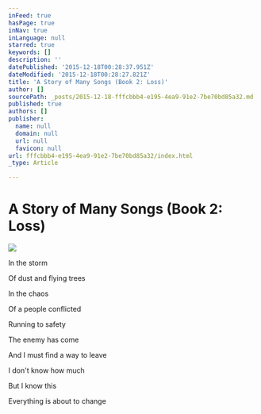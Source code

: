 ```yaml
---
inFeed: true
hasPage: true
inNav: true
inLanguage: null
starred: true
keywords: []
description: ''
datePublished: '2015-12-18T00:28:37.951Z'
dateModified: '2015-12-18T00:28:27.821Z'
title: 'A Story of Many Songs (Book 2: Loss)'
author: []
sourcePath: _posts/2015-12-18-fffcbbb4-e195-4ea9-91e2-7be70bd85a32.md
published: true
authors: []
publisher:
  name: null
  domain: null
  url: null
  favicon: null
url: fffcbbb4-e195-4ea9-91e2-7be70bd85a32/index.html
_type: Article

---
```

# A Story of Many Songs (Book 2: Loss)
![](https://s3-us-west-2.amazonaws.com/the-grid-img/p/9e75b10ddc45ef069959fcbcdc4a381a7c39a08a.jpg)

In the storm

Of dust and flying trees

In the chaos

Of a people conflicted

Running to safety

The enemy has come

And I must find a way to leave

I don't know how much

But I know this

Everything is about to change